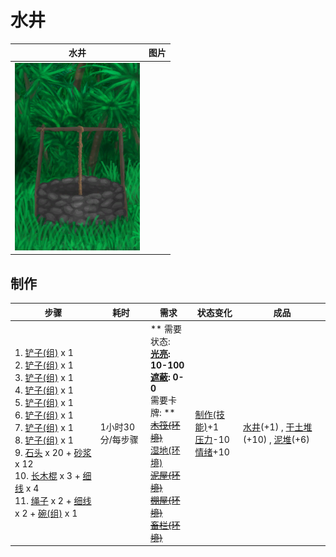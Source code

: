 # 水井  
>   
  
  水井  |   图片   
 ----  |  ----:   
   |  <img decoding="async" src="Sprite/Well.png" href="a.md" style="max-width:300px;max-height:300px;">   
  
## 制作  
步骤  |  耗时  |  需求  |  状态变化  |  成品  
----  |  ----  |  ----  |  ----  |  ----  
1. [铲子(组)](GpTag_Shovel.md) x 1<br>2. [铲子(组)](GpTag_Shovel.md) x 1<br>3. [铲子(组)](GpTag_Shovel.md) x 1<br>4. [铲子(组)](GpTag_Shovel.md) x 1<br>5. [铲子(组)](GpTag_Shovel.md) x 1<br>6. [铲子(组)](GpTag_Shovel.md) x 1<br>7. [铲子(组)](GpTag_Shovel.md) x 1<br>8. [铲子(组)](GpTag_Shovel.md) x 1<br>9. [石头](Stone.md) x 20 + [砂浆](Mortar.md) x 12<br>10. [长木棍](StickLong.md) x 3 + [细线](CordFiber.md) x 4<br>11. [绳子](Rope.md) x 2 + [细线](CordFiber.md) x 2 + [碗(组)](GpTag_Bowl.md) x 1  |  1小时30分/每步骤  |  ** 需要状态: **<br>[光亮](Light.md): 10-100<br>[遮蔽](Sheltered.md): 0-0<br>** 需要卡牌: **<br>~~[木筏(环境)](Env_Raft.md)~~<br>[湿地(环境)](Env_Wetlands.md)<br>~~[泥屋(环境)](Env_MudHut.md)~~<br>~~[棚屋(环境)](Env_Shed.md)~~<br>~~[畜栏(环境)](Env_Enclosure.md)~~  |  [制作(技能)](Skill_Crafting.md)+1<br>[压力](Stress.md)-10<br>[情绪](Morale.md)+10  |  [水井](Well.md)(+1) , [干土堆](DirtPile.md)(+10) , [泥堆](MudPile.md)(+6)  
